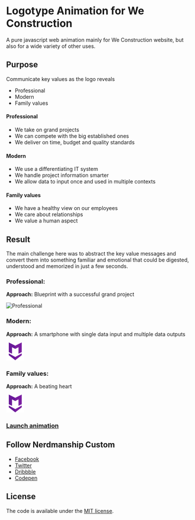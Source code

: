 # Logotype Animation for We Construction

A pure javascript web animation mainly for We Construction website, but also for a wide variety of other uses.

## Purpose
Communicate key values as the logo reveals

* Professional
* Modern
* Family values

#### Professional
* We take on grand projects
* We can compete with the big established ones
* We deliver on time, budget and quality standards

#### Modern
* We use a differentiating IT system
* We handle project information smarter
* We allow data to input once and used in multiple contexts

#### Family values
* We have a healthy view on our employees
* We care about relationships
* We value a human aspect

## Result

The main challenge here was to abstract the key value messages and convert them into something familiar and emotional that could be digested, understood and memorized in just a few seconds.

### Professional:

**Approach:** Blueprint with a successful grand project

![Professional](https://github.com/nerdmanship/WeCon/src/assets/images/blueprint.png "Professional")

### Modern:

**Approach:** A smartphone with single data input and multiple data outputs

![Modern](https://github.com/adam-p/markdown-here/raw/master/src/common/images/icon48.png "Modern")

### Family values:

**Approach:** A beating heart

![Family values](https://github.com/adam-p/markdown-here/raw/master/src/common/images/icon48.png "Family values")


### [Launch animation](https://nerdmanship.github.io/WeCon/dist/)


## Follow Nerdmanship Custom
* [Facebook](http://www.facebook.com/nerdmanship)
* [Twitter](http://www.twitter.com/stromqvist)
* [Dribbble](http://www.dribbble.com/stromqvist)
* [Codepen](http://www.codepen.io/nerdmanship)

## License

The code is available under the [MIT license](LICENSE.txt).